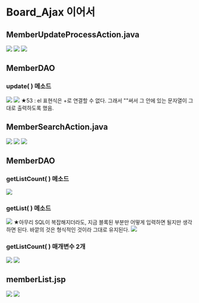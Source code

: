 # Board_Ajax 이어서
## MemberUpdateProcessAction.java
![](../image/Pasted%20image%2020240321090248.png)
![](../image/Pasted%20image%2020240321091013.png)
![](../image/Pasted%20image%2020240321091540.png)


## MemberDAO
### update( ) 메소드
![](../image/Pasted%20image%2020240321092300.png)
![](../image/Pasted%20image%2020240321094530.png)
★53 : el 표현식은 +로 연결할 수 없다. 그래서 ""써서 그 안에 있는 문자열이 그대로 출력하도록 했음. 


## MemberSearchAction.java
![](../image/Pasted%20image%2020240321100356.png)
![](../image/Pasted%20image%2020240321101709.png)
![](../image/Pasted%20image%2020240321102555.png)


## MemberDAO
### getListCount( ) 메소드
![](../image/Pasted%20image%2020240321104040.png)


### getList( ) 메소드
![](../image/Pasted%20image%2020240321110415.png)
★아무리 SQL이 복잡해지더라도, 지금 블록된 부분만 어떻게 입력하면 될지만 생각하면 된다. 바깥의 것은 형식적인 것이라 그대로 유지된다.
![](../image/Pasted%20image%2020240321111213.png)



### getListCount( ) 매개변수 2개
![](../image/Pasted%20image%2020240321112531.png)
![](../image/Pasted%20image%2020240321113605.png)




## memberList.jsp
![](../image/Pasted%20image%2020240321114340.png)
![](../image/Pasted%20image%2020240321120214.png)
